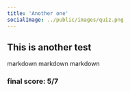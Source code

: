 ```yaml
---
title: 'Another one'
socialImage: ../public/images/quiz.png
---
```


## This is another test

markdown markdown markdown

### final score: 5/7
